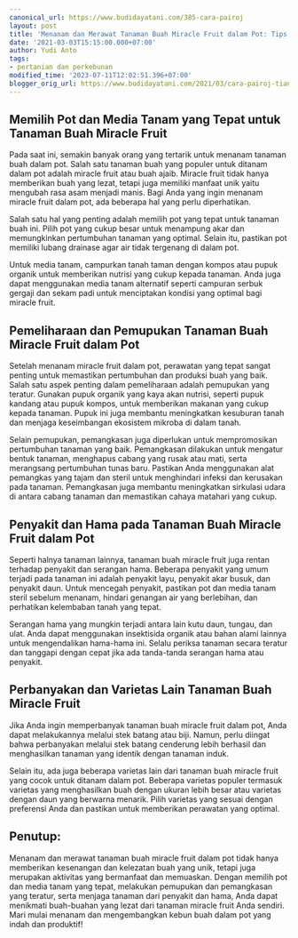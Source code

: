 ```yaml
---
canonical_url: https://www.budidayatani.com/385-cara-pairoj
layout: post
title: 'Menanam dan Merawat Tanaman Buah Miracle Fruit dalam Pot: Tips dan Trik'
date: '2021-03-03T15:15:00.000+07:00'
author: Yudi Anto
tags:
- pertanian dan perkebunan
modified_time: '2023-07-11T12:02:51.396+07:00'
blogger_orig_url: https://www.budidayatani.com/2021/03/cara-pairoj-tianchai-lebatkan-buah.html
---
```


## Memilih Pot dan Media Tanam yang Tepat untuk Tanaman Buah Miracle Fruit

Pada saat ini, semakin banyak orang yang tertarik untuk menanam tanaman buah dalam pot. Salah satu tanaman buah yang populer untuk ditanam dalam pot adalah miracle fruit atau buah ajaib. Miracle fruit tidak hanya memberikan buah yang lezat, tetapi juga memiliki manfaat unik yaitu mengubah rasa asam menjadi manis. Bagi Anda yang ingin menanam miracle fruit dalam pot, ada beberapa hal yang perlu diperhatikan.

Salah satu hal yang penting adalah memilih pot yang tepat untuk tanaman buah ini. Pilih pot yang cukup besar untuk menampung akar dan memungkinkan pertumbuhan tanaman yang optimal. Selain itu, pastikan pot memiliki lubang drainase agar air tidak tergenang di dalam pot.

Untuk media tanam, campurkan tanah taman dengan kompos atau pupuk organik untuk memberikan nutrisi yang cukup kepada tanaman. Anda juga dapat menggunakan media tanam alternatif seperti campuran serbuk gergaji dan sekam padi untuk menciptakan kondisi yang optimal bagi miracle fruit.

## Pemeliharaan dan Pemupukan Tanaman Buah Miracle Fruit dalam Pot

Setelah menanam miracle fruit dalam pot, perawatan yang tepat sangat penting untuk memastikan pertumbuhan dan produksi buah yang baik. Salah satu aspek penting dalam pemeliharaan adalah pemupukan yang teratur. Gunakan pupuk organik yang kaya akan nutrisi, seperti pupuk kandang atau pupuk kompos, untuk memberikan makanan yang cukup kepada tanaman. Pupuk ini juga membantu meningkatkan kesuburan tanah dan menjaga keseimbangan ekosistem mikroba di dalam tanah.

Selain pemupukan, pemangkasan juga diperlukan untuk mempromosikan pertumbuhan tanaman yang baik. Pemangkasan dilakukan untuk mengatur bentuk tanaman, menghapus cabang yang rusak atau mati, serta merangsang pertumbuhan tunas baru. Pastikan Anda menggunakan alat pemangkas yang tajam dan steril untuk menghindari infeksi dan kerusakan pada tanaman. Pemangkasan juga membantu meningkatkan sirkulasi udara di antara cabang tanaman dan memastikan cahaya matahari yang cukup.

## Penyakit dan Hama pada Tanaman Buah Miracle Fruit dalam Pot

Seperti halnya tanaman lainnya, tanaman buah miracle fruit juga rentan terhadap penyakit dan serangan hama. Beberapa penyakit yang umum terjadi pada tanaman ini adalah penyakit layu, penyakit akar busuk, dan penyakit daun. Untuk mencegah penyakit, pastikan pot dan media tanam steril sebelum menanam, hindari genangan air yang berlebihan, dan perhatikan kelembaban tanah yang tepat.

Serangan hama yang mungkin terjadi antara lain kutu daun, tungau, dan ulat. Anda dapat menggunakan insektisida organik atau bahan alami lainnya untuk mengendalikan hama-hama ini. Selalu periksa tanaman secara teratur dan tanggapi dengan cepat jika ada tanda-tanda serangan hama atau penyakit.

## Perbanyakan dan Varietas Lain Tanaman Buah Miracle Fruit

Jika Anda ingin memperbanyak tanaman buah miracle fruit dalam pot, Anda dapat melakukannya melalui stek batang atau biji. Namun, perlu diingat bahwa perbanyakan melalui stek batang cenderung lebih berhasil dan menghasilkan tanaman yang identik dengan tanaman induk.

Selain itu, ada juga beberapa varietas lain dari tanaman buah miracle fruit yang cocok untuk ditanam dalam pot. Beberapa varietas populer termasuk varietas yang menghasilkan buah dengan ukuran lebih besar atau varietas dengan daun yang berwarna menarik. Pilih varietas yang sesuai dengan preferensi Anda dan pastikan untuk memberikan perawatan yang optimal.

## Penutup:

Menanam dan merawat tanaman buah miracle fruit dalam pot tidak hanya memberikan kesenangan dan kelezatan buah yang unik, tetapi juga merupakan aktivitas yang bermanfaat dan memuaskan. Dengan memilih pot dan media tanam yang tepat, melakukan pemupukan dan pemangkasan yang teratur, serta menjaga tanaman dari penyakit dan hama, Anda dapat menikmati buah-buahan yang lezat dari tanaman miracle fruit Anda sendiri. Mari mulai menanam dan mengembangkan kebun buah dalam pot yang indah dan produktif!

